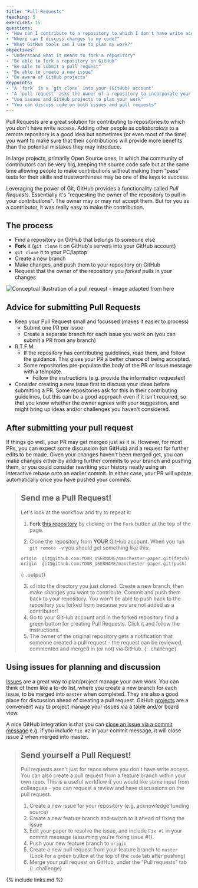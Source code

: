 ```yaml
---
title: "Pull Requests"
teaching: 5
exercises: 15
questions:
- "How can I contribute to a repository to which I don't have write access?"
- "Where can I discuss changes to my code?"
- "What GitHub tools can I use to plan my work?"
objectives:
- "Understand what it means to fork a repository"
- "Be able to fork a repository on GitHub"
- "Be able to submit a pull request"
- "Be able to create a new issue"
- "Be aware of GitHub projects"
keypoints:
- "A `fork` is a `git clone` into your (GitHub) account"
- "A `pull request` asks the owner of a repository to incorporate your changes"
- "Use issues and GitHub projects to plan your work"
- "You can discuss code on both issues and pull requests"
---
```


Pull Requests are a great solution for contributing to repositories to which
you don't have write access. Adding other people as *collaborators* to a remote
repository is a good idea but sometimes (or even most of the time) you want to
make sure that their contributions will provide more benefits than the
potential mistakes they may introduce.

In large projects, primarily Open Source ones, in which the community of
contributors can be very big, keeping the source code safe but at the same time
allowing people to make contributions without making them "pass" tests for their
skills and trustworthiness may be one of the keys to success.

Leveraging the power of Git, GitHub provides a functionality called *Pull
Requests*. Essentially it's "requesting the owner of the repository to pull in
your contributions". The owner may or may not accept them. But for you as
a contributor, it was really easy to make the contribution.


## The process

- Find a repository on GitHub that belongs to someone else
- **Fork** it (`git clone` it on GitHub's servers into your GitHub account)
- `git clone` it to your PC/laptop
- Create a new branch
- Make changes, and push them to your repository on GitHub
- Request that the owner of the repository you *forked* pulls in your changes

![Conceptual illustration of a pull request - image adapted from
[here](http://acrl.ala.org/techconnect/post/coding-collaboration-on-github)](../fig/github-diagram.png)

## Advice for submitting Pull Requests
- Keep your Pull Request small and focussed (makes it easier to process)
	- Submit one PR per issue
	- Create a separate branch for each issue you work on
	  (you can submit a PR from any branch)
- R.T.F.M.
	- If the repository has contributing guidelines, read them,
	  and follow the guidance. This gives your PR a better chance of being accepted.
	- Some repositories pre-populate the body of the PR or issue message
	  with a template.
		- Follow the instructions (e.g. provide the information requested)
- Consider creating a new issue first to discuss your ideas before submitting a PR.
  Some repositories ask for this in their contributing guidelines,
  but this can be a good approach even if it isn't required,
  so that you know whether the owner agrees with your suggestion,
  and might bring up ideas and/or challenges you haven't considered.

## After submitting your pull request
If things go well, your PR may get merged just as it is.
However, for most PRs, you can expect some discussion (on GitHub)
and a request for further edits to be made.
Given your changes haven't been merged get, you can make changes either by adding
further commits to your branch and pushing them,
or you could consider rewriting your history neatly using an interactive rebase onto
an earlier commit.
In either case, your PR will update automatically once you have pushed your commits.

> ## Send me a Pull Request!
> Let's look at the workflow and try to repeat it:
>
> 1. **Fork** [this
> repository](https://github.com/gcapes/manchester-papers.git)
> by  clicking on the `Fork` button at the top of the page.
>
> 2. Clone the repository from **YOUR** GitHub account. When you run `git remote -v`
> you should get something like this:
>
>	~~~
>	origin	git@github.com:YOUR_USERNAME/manchester-paper.git(fetch)
>	origin	git@github.com:YOUR_USERNAME/manchester-paper.git(push)
>	~~~
>	{: .output}
>
> 3. `cd` into the directory you just cloned.
> Create a new branch, then make changes you want to contribute.
> Commit and push them back to your repository.
> You won't be able to push back to the repository you forked from
> because you are not added as a contributor!
> 4. Go to your GitHub account and in the forked repository find a green button
> for creating Pull Requests. Click it and follow the instructions.
> 5. The owner of the original repository gets a notification that someone
> created a pull request - the request can be reviewed, commented and merged in
> (or not) via GitHub.
{: .challenge}

## Using issues for planning and discussion
[Issues][issues] are a great way to plan/project manage your own work.
You can think of them like a to-do list, where you create a new branch for each issue,
to be merged into `master` when completed.
They are also a good place for discussion ahead of creating a pull request.
GitHub [projects] are a convenient way to project manage your issues via a table and/or board view.

A nice GitHub integration is that you can [close an issue via a commit message][close via commit]
e.g. if you include `Fix #2` in your commit message, it will close issue 2
when merged into master.



> ## Send yourself a Pull Request!
> Pull requests aren't just for repos where you don't have write access.
> You can also create a pull request from a feature branch within your own repo.
> This is a useful workflow if you would like some input from colleagues -
> you can request a review and have discussions on the pull request.
>
> 1. Create a new issue for your repository (e.g. acknowledge funding source)
> 2. Create a new feature branch and switch to it ahead of fixing the issue
> 3. Edit your paper to resolve the issue, and include `Fix #1` in your commit
>    message (assuming you're fixing issue #1).
> 4. Push your new feature branch to `origin`
> 5. Create a new pull request from your feature branch to `master`
>   (Look for a green button at the top of the `code` tab after pushing)
> 6. Merge your pull request on GitHub, under the "Pull requests" tab
{: .challenge}

[issues]: https://github.com/features/issues
[projects]: https://docs.github.com/en/issues/planning-and-tracking-with-projects/learning-about-projects/about-projects


{% include links.md %}

[close via commit]: https://github.com/gcapes/git-course/commit/b76e9fe967d4f1a1a612399bb4fb615cef70e2e0
